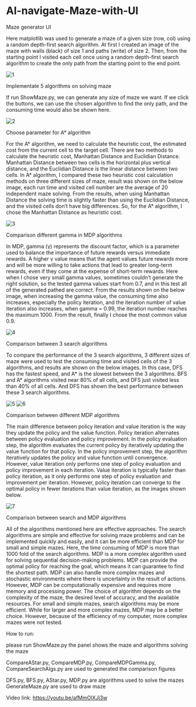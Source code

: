 # AI-navigate-Maze-with-UI

Maze generator UI

Here matplotlib was used to generate a maze of a given size (row, col) using a random depth-first search algorithm. At first I created an image of the maze with walls (black) of size 1 and paths (write) of size 2. Then, from the starting point I visited each cell once using a random depth-first search algorithm to create the only path from the starting point to the end point.

![1](https://github.com/Weiwei-Wan/AI-navigate-Maze-with-UI/assets/74362292/3d226c78-b6c8-4e06-b1df-309aeac8271d)


Implementate 5 algorithms on solving maze 

If run ShowMaze.py, we can generate any size of maze we want. If we click the buttons, we can use the chosen algorithm to find the only path, and the consuming time would also be shown here.

![2](https://github.com/Weiwei-Wan/AI-navigate-Maze-with-UI/assets/74362292/5499deb8-5a5c-4e9d-82bd-971aeeabf284)


Choose parameter for A* algorithm

For the A* algorithm, we need to calculate the heuristic cost, the estimated cost from the current cell to the target cell.  There are two methods to calculate the heuristic cost, Manhattan Distance and Euclidian Distance. Manhattan Distance between two cells is the horizontal plus vertical distance, and the Euclidian Distance is the linear distance between two cells. In A* algorithm, I compared these two heuristic cost calculation methods on three different sizes of maze, result was shown on the below image, each run time and visited cell number are the average of 20 independent maze solving. From the results, when using Manhattan Distance the solving time is slightly faster than using the Euclidian Distance, and the visited cells don’t have  big differences. So, for the A* algorithm, I chose the Manhattan Distance as heuristic cost.

![3](https://github.com/Weiwei-Wan/AI-navigate-Maze-with-UI/assets/74362292/6c869e7a-b241-4c1d-a9f0-8ad7b2c5b76b)


Comparison different gamma in MDP algorithms

In MDP, gamma (γ) represents the discount factor, which is a parameter used to balance the importance of future rewards versus immediate rewards.  A higher γ value means that the agent values future rewards more and will be more willing to take actions that lead to greater long-term rewards, even if they come at the expense of short-term rewards. Here when I chose very small gamma values, sometimes couldn’t generate the right solution, so the tested gamma values start from 0.7,  and in this test all of the generated pathed are correct. From the results shown on the below image, when increasing the gamma value, the consuming time also increases, especially the policy iteration, and the iteration number of value iteration also increases, when gamma = 0.99, the iteration number reaches the maximum 1000. From the result, finally I chose the most common value 0.9.

![4](https://github.com/Weiwei-Wan/AI-navigate-Maze-with-UI/assets/74362292/ed832893-555e-4c4d-b3b6-73b05db31466)


Comparison between 3 search algorithms

To compare the performance of the 3 search algorithms, 3 different sizes of maze were used to test the consuming time and visited cells of the 3 algorithms, and results are shown on the below images. In this case, DFS has the fastest speed, and A* is the slowest between the 3 algorithms. BFS and A* algorithms visited near 80% of all cells, and DFS just visited less than 40% of all cells. And DFS has shown the best performance between these 3 search algorithms.

![5](https://github.com/Weiwei-Wan/AI-navigate-Maze-with-UI/assets/74362292/27b08641-2dc4-4f02-8dad-6d815ef0e6dd)
![6](https://github.com/Weiwei-Wan/AI-navigate-Maze-with-UI/assets/74362292/d31581ad-cf5f-4990-8f76-4050f4376a92)


Comparison between different MDP algorithms

The main difference between policy iteration and value iteration is the way they update the policy and the value function. Policy iteration alternates between policy evaluation and policy improvement. In the policy evaluation step, the algorithm evaluates the current policy by iteratively updating the value function for that policy. In the policy improvement step, the algorithm iteratively updates the policy and value function until convergence. However, value iteration only performs one step of policy evaluation and policy improvement in each iteration.  Value iteration is typically faster than policy iteration, as it only performs one step of policy evaluation and improvement per iteration. However, policy iteration can converge to the optimal policy in fewer iterations than value iteration, as the images shown below.

![7](https://github.com/Weiwei-Wan/AI-navigate-Maze-with-UI/assets/74362292/d8230845-8975-4289-a5ab-c5123187793d)


Comparison between search and MDP algorithms

All of the algorithms mentioned here are effective approaches. The search algorithms are simple and effective for solving maze problems and can be implemented quickly and easily, and it can be more efficient than MDP for small and simple mazes. Here, the time consuming of MDP is more than 1000 fold of the search algorithms. MDP is a more complex algorithm used for solving sequential decision-making problems. MDP can provide the optimal policy for reaching the goal, which means it can guarantee to find the shortest path. MDP can also handle more complex mazes and stochastic environments where there is uncertainty in the result of actions. However, MDP can be computationally expensive and requires more memory and processing power. The choice of algorithm depends on the complexity of the maze, the desired level of accuracy, and the available resources. For small and simple mazes, search algorithms may be more efficient. While for larger and more complex mazes, MDP may be a better choice. However, because of the efficiency of my computer, more complex mazes were not tested.


How to run:

please run ShowMaze.py
the panel shows the maze and algorithms solving the maze

CompareAStar.py, CompareMDP.py, CompareMDPGamma.py, CompareSearchAlgs.py 
are used to generated the comparison figures

DFS.py, BFS.py, AStar.py, MDP.py are algorithms used to solve the mazes
GenerateMaze.py are used to draw maze

Video link: https://youtu.be/afMmOlXJj3w 
